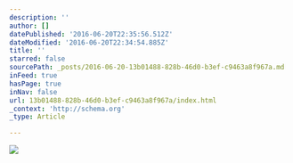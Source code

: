 ```yaml
---
description: ''
author: []
datePublished: '2016-06-20T22:35:56.512Z'
dateModified: '2016-06-20T22:34:54.885Z'
title: ''
starred: false
sourcePath: _posts/2016-06-20-13b01488-828b-46d0-b3ef-c9463a8f967a.md
inFeed: true
hasPage: true
inNav: false
url: 13b01488-828b-46d0-b3ef-c9463a8f967a/index.html
_context: 'http://schema.org'
_type: Article

---
```

![](https://the-grid-user-content.s3-us-west-2.amazonaws.com/5961694a-a0f8-46b7-a8bb-412417675341.png)